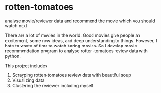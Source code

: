# rotten-tomatoes
analyse movie/reviewer data and recommend the movie which you should watch next

There are a lot of movies in the world.
Good movies give people an excitement, some new ideas, and deep understanding to things.
However, I hate to waste of time to watch boring movies.
So I develop movie recommendation program to analyse rotten-tomatoes review data with python.

This project includes 
1. Scrayping rotten-tomatoes review data with beautiful soup
2. Visualizing data
3. Clustering the reviewer including myself
